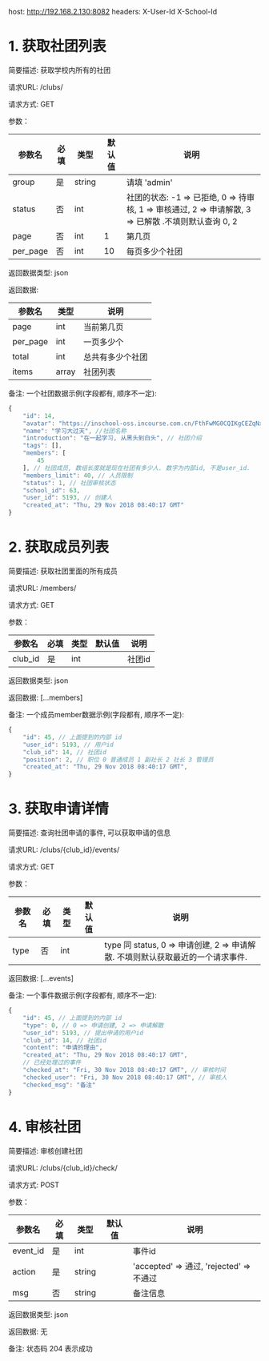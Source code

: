 host:
    http://192.168.2.130:8082
headers:
    X-User-Id
    X-School-Id


# 1. 获取社团列表
简要描述:
    获取学校内所有的社团

请求URL:
    /clubs/

请求方式:
    GET

参数：

| 参数名  |  必填  |  类型   |  默认值 |  说明  |
| ------ | ------ | ------ | ------ | ------ |
| group  |  是    | string |         | 请填 'admin' |
| status |  否    | int    |         | 社团的状态: -1 => 已拒绝, 0 => 待审核, 1 => 审核通过, 2 => 申请解散, 3 => 已解散 .不填则默认查询 0, 2 |
| page   |  否    | int    | 1       | 第几页 |
| per_page | 否   | int    | 10      | 每页多少个社团 |

返回数据类型:
    json

返回数据:

|  参数名 |  类型  |  说明    |
| ------ | ------ | ------ |
|  page  |  int   | 当前第几页 |
|  per_page | int |   一页多少个 |
|  total  | int   | 总共有多少个社团 |
|  items  | array | 社团列表 |

备注:
    一个社团数据示例(字段都有, 顺序不一定):
```js
{
    "id": 14,
    "avatar": "https://inschool-oss.incourse.com.cn/FthFwMG0CQIKgCEZqNxcPKwHMxzi.jpeg", // 社团封面
    "name": "学习大过天", //社团名称
    "introduction": "在一起学习, 从黑头到白头", // 社团介绍
    "tags": [],
    "members": [
        45
    ], // 社团成员, 数组长度就是现在社团有多少人. 数字为内部id, 不是user_id.
    "members_limit": 40, // 人员限制
    "status": 1, // 社团审核状态
    "school_id": 63,
    "user_id": 5193, // 创建人
    "created_at": "Thu, 29 Nov 2018 08:40:17 GMT"
}
```

# 2. 获取成员列表
简要描述:
    获取社团里面的所有成员

请求URL:
    /members/

请求方式:
    GET

参数：

| 参数名   |  必填 |  类型  |  默认值  |  说明  |
| ------- | ----- | ----- | ------- | ------ |
| club_id |  是   |  int  |         | 社团id |

返回数据类型:
    json

返回数据:
    [...members]

备注:
    一个成员member数据示例(字段都有, 顺序不一定):
```js
{
    "id": 45, // 上面提到的内部 id
    "user_id": 5193, // 用户id
    "club_id": 14, // 社团id
    "position": 2, // 职位 0 普通成员 1 副社长 2 社长 3 管理员
    "created_at": "Thu, 29 Nov 2018 08:40:17 GMT",
}
```


# 3. 获取申请详情
简要描述:
    查询社团申请的事件, 可以获取申请的信息

请求URL:
    /clubs/{club_id}/events/

请求方式:
    GET

参数：

|  参数名 | 必填 |  类型  | 默认值  |  说明  |
| ------ | --- | ----- | ------- | ------ |
|  type  |  否  |  int  |        | type 同 status, 0 => 申请创建, 2 => 申请解散. 不填则默认获取最近的一个请求事件. |

返回数据:
    [...events]

备注:
    一个事件数据示例(字段都有, 顺序不一定):
```js
{
    "id": 45, // 上面提到的内部 id
    "type": 0, // 0 => 申请创建, 2 => 申请解散
    "user_id": 5193, // 提出申请的用户id
    "club_id": 14, // 社团id
    "content": "申请的理由",
    "created_at": "Thu, 29 Nov 2018 08:40:17 GMT",
    // 已经处理过的事件
    "checked_at": "Fri, 30 Nov 2018 08:40:17 GMT", // 审核时间
    "checked_user": "Fri, 30 Nov 2018 08:40:17 GMT", // 审核人
    "checked_msg": "备注"
}
```

# 4. 审核社团
简要描述:
    审核创建社团

请求URL:
    /clubs/{club_id}/check/

请求方式:
    POST

参数：

|  参数名 | 必填  |  类型  |  默认值 |  说明   |
| ------ | ---- | ------ | ------ | ------ |
| event_id | 是  | int   |        | 事件id  |
| action |  是   | string |       | 'accepted' => 通过, 'rejected' => 不通过 |
| msg    |  否   | string |       | 备注信息 |

返回数据类型:
    json

返回数据:
    无

备注:
    状态码 204 表示成功
